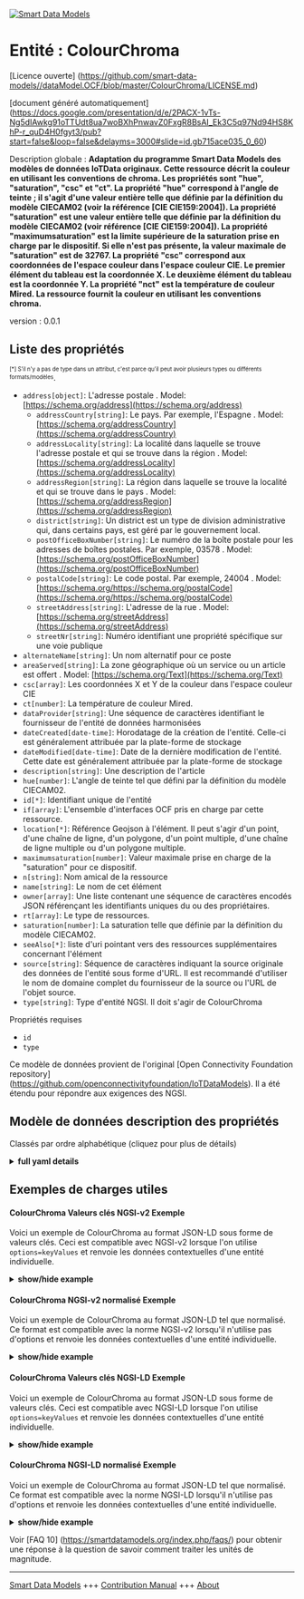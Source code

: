 <!-- 10-Header -->  
[![Smart Data Models](https://smartdatamodels.org/wp-content/uploads/2022/01/SmartDataModels_logo.png "Logo")](https://smartdatamodels.org)  
Entité : ColourChroma  
=====================<!-- /10-Header -->  
<!-- 15-License -->  
[Licence ouverte] (https://github.com/smart-data-models//dataModel.OCF/blob/master/ColourChroma/LICENSE.md)  
[document généré automatiquement] (https://docs.google.com/presentation/d/e/2PACX-1vTs-Ng5dIAwkg91oTTUdt8ua7woBXhPnwavZ0FxgR8BsAI_Ek3C5q97Nd94HS8KhP-r_quD4H0fgyt3/pub?start=false&loop=false&delayms=3000#slide=id.gb715ace035_0_60)  
<!-- /15-License -->  
<!-- 20-Description -->  
Description globale : **Adaptation du programme Smart Data Models des modèles de données IoTData originaux. Cette ressource décrit la couleur en utilisant les conventions de chroma. Les propriétés sont "hue", "saturation", "csc" et "ct". La propriété "hue" correspond à l'angle de teinte ; il s'agit d'une valeur entière telle que définie par la définition du modèle CIECAM02 (voir la référence [CIE CIE159:2004]). La propriété "saturation" est une valeur entière telle que définie par la définition du modèle CIECAM02 (voir référence [CIE CIE159:2004]). La propriété "maximumsaturation" est la limite supérieure de la saturation prise en charge par le dispositif. Si elle n'est pas présente, la valeur maximale de "saturation" est de 32767. La propriété "csc" correspond aux coordonnées de l'espace couleur dans l'espace couleur CIE.   Le premier élément du tableau est la coordonnée X.   Le deuxième élément du tableau est la coordonnée Y. La propriété "nct" est la température de couleur Mired. La ressource fournit la couleur en utilisant les conventions chroma.**  
version : 0.0.1  
<!-- /20-Description -->  
<!-- 30-PropertiesList -->  

## Liste des propriétés  

<sup><sub>[*] S'il n'y a pas de type dans un attribut, c'est parce qu'il peut avoir plusieurs types ou différents formats/modèles</sub></sup>.  
- `address[object]`: L'adresse postale  . Model: [https://schema.org/address](https://schema.org/address)	- `addressCountry[string]`: Le pays. Par exemple, l'Espagne  . Model: [https://schema.org/addressCountry](https://schema.org/addressCountry)  
	- `addressLocality[string]`: La localité dans laquelle se trouve l'adresse postale et qui se trouve dans la région  . Model: [https://schema.org/addressLocality](https://schema.org/addressLocality)  
	- `addressRegion[string]`: La région dans laquelle se trouve la localité et qui se trouve dans le pays  . Model: [https://schema.org/addressRegion](https://schema.org/addressRegion)  
	- `district[string]`: Un district est un type de division administrative qui, dans certains pays, est géré par le gouvernement local.    
	- `postOfficeBoxNumber[string]`: Le numéro de la boîte postale pour les adresses de boîtes postales. Par exemple, 03578  . Model: [https://schema.org/postOfficeBoxNumber](https://schema.org/postOfficeBoxNumber)  
	- `postalCode[string]`: Le code postal. Par exemple, 24004  . Model: [https://schema.org/https://schema.org/postalCode](https://schema.org/https://schema.org/postalCode)  
	- `streetAddress[string]`: L'adresse de la rue  . Model: [https://schema.org/streetAddress](https://schema.org/streetAddress)  
	- `streetNr[string]`: Numéro identifiant une propriété spécifique sur une voie publique    
- `alternateName[string]`: Un nom alternatif pour ce poste  - `areaServed[string]`: La zone géographique où un service ou un article est offert  . Model: [https://schema.org/Text](https://schema.org/Text)- `csc[array]`: Les coordonnées X et Y de la couleur dans l'espace couleur CIE  - `ct[number]`: La température de couleur Mired.  - `dataProvider[string]`: Une séquence de caractères identifiant le fournisseur de l'entité de données harmonisées  - `dateCreated[date-time]`: Horodatage de la création de l'entité. Celle-ci est généralement attribuée par la plate-forme de stockage  - `dateModified[date-time]`: Date de la dernière modification de l'entité. Cette date est généralement attribuée par la plate-forme de stockage  - `description[string]`: Une description de l'article  - `hue[number]`: L'angle de teinte tel que défini par la définition du modèle CIECAM02.  - `id[*]`: Identifiant unique de l'entité  - `if[array]`: L'ensemble d'interfaces OCF pris en charge par cette ressource.  - `location[*]`: Référence Geojson à l'élément. Il peut s'agir d'un point, d'une chaîne de ligne, d'un polygone, d'un point multiple, d'une chaîne de ligne multiple ou d'un polygone multiple.  - `maximumsaturation[number]`: Valeur maximale prise en charge de la "saturation" pour ce dispositif.  - `n[string]`: Nom amical de la ressource  - `name[string]`: Le nom de cet élément  - `owner[array]`: Une liste contenant une séquence de caractères encodés JSON référençant les identifiants uniques du ou des propriétaires.  - `rt[array]`: Le type de ressources.  - `saturation[number]`: La saturation telle que définie par la définition du modèle CIECAM02.  - `seeAlso[*]`: liste d'uri pointant vers des ressources supplémentaires concernant l'élément  - `source[string]`: Séquence de caractères indiquant la source originale des données de l'entité sous forme d'URL. Il est recommandé d'utiliser le nom de domaine complet du fournisseur de la source ou l'URL de l'objet source.  - `type[string]`: Type d'entité NGSI. Il doit s'agir de ColourChroma  <!-- /30-PropertiesList -->  
<!-- 35-RequiredProperties -->  
Propriétés requises  
- `id`  - `type`  <!-- /35-RequiredProperties -->  
<!-- 40-RequiredProperties -->  
Ce modèle de données provient de l'original [Open Connectivity Foundation repository] (https://github.com/openconnectivityfoundation/IoTDataModels). Il a été étendu pour répondre aux exigences des NGSI.  
<!-- /40-RequiredProperties -->  
<!-- 50-DataModelHeader -->  
## Modèle de données description des propriétés  
Classés par ordre alphabétique (cliquez pour plus de détails)  
<!-- /50-DataModelHeader -->  
<!-- 60-ModelYaml -->  
<details><summary><strong>full yaml details</strong></summary>    
```yaml  
ColourChroma:    
  description: 'Smart Data Models Program adaptation of the original IoTData data Models. This Resource describes the colour using chroma conventions. Properties are ''hue'', ''saturation'', ''csc'', and ''ct''. The Property ''hue'' is the hue angle, it is an integer value as defined by the CIECAM02 model definition (see reference [CIE CIE159:2004]). The Property ''saturation'' is an integer value as defined by the CIECAM02 model definition (see reference [CIE CIE159:2004]). The Property ''maximumsaturation'' is the upper bound on the saturation supported by the Device. If not present the maximum value for ''saturation'' is 32767. The Property ''csc'' is the colour space coordinates in CIE colour space.   The first item in the array is the X coordinate.   The second item in the array is the Y coordinate. The Property ''nct'' is the Mired colour temperature. The Resource provides the colour using chroma conventions.'    
  properties:    
    address:    
      description: The mailing address    
      properties:    
        addressCountry:    
          description: 'The country. For example, Spain'    
          type: string    
          x-ngsi:    
            model: https://schema.org/addressCountry    
            type: Property    
        addressLocality:    
          description: 'The locality in which the street address is, and which is in the region'    
          type: string    
          x-ngsi:    
            model: https://schema.org/addressLocality    
            type: Property    
        addressRegion:    
          description: 'The region in which the locality is, and which is in the country'    
          type: string    
          x-ngsi:    
            model: https://schema.org/addressRegion    
            type: Property    
        district:    
          description: 'A district is a type of administrative division that, in some countries, is managed by the local government'    
          type: string    
          x-ngsi:    
            type: Property    
        postOfficeBoxNumber:    
          description: 'The post office box number for PO box addresses. For example, 03578'    
          type: string    
          x-ngsi:    
            model: https://schema.org/postOfficeBoxNumber    
            type: Property    
        postalCode:    
          description: 'The postal code. For example, 24004'    
          type: string    
          x-ngsi:    
            model: https://schema.org/https://schema.org/postalCode    
            type: Property    
        streetAddress:    
          description: The street address    
          type: string    
          x-ngsi:    
            model: https://schema.org/streetAddress    
            type: Property    
        streetNr:    
          description: Number identifying a specific property on a public street    
          type: string    
          x-ngsi:    
            type: Property    
      type: object    
      x-ngsi:    
        model: https://schema.org/address    
        type: Property    
    alternateName:    
      description: An alternative name for this item    
      type: string    
      x-ngsi:    
        type: Property    
    areaServed:    
      description: The geographic area where a service or offered item is provided    
      type: string    
      x-ngsi:    
        model: https://schema.org/Text    
        type: Property    
    csc:    
      description: The X and Y coordinates of the colour in CIE colour space    
      items:    
        maximum: 1    
        minimum: 0    
        type: number    
      maxItems: 2    
      minItems: 2    
      type: array    
      x-ngsi:    
        type: Property    
    ct:    
      description: The Mired colour temperature.    
      minimum: 0    
      type: number    
      x-ngsi:    
        type: Property    
    dataProvider:    
      description: A sequence of characters identifying the provider of the harmonised data entity    
      type: string    
      x-ngsi:    
        type: Property    
    dateCreated:    
      description: Entity creation timestamp. This will usually be allocated by the storage platform    
      format: date-time    
      type: string    
      x-ngsi:    
        type: Property    
    dateModified:    
      description: Timestamp of the last modification of the entity. This will usually be allocated by the storage platform    
      format: date-time    
      type: string    
      x-ngsi:    
        type: Property    
    description:    
      description: A description of this item    
      type: string    
      x-ngsi:    
        type: Property    
    hue:    
      description: The hue angle as defined by the CIECAM02 model definition.    
      maximum: 360.0    
      minimum: 0.0    
      type: number    
      x-ngsi:    
        type: Property    
    id:    
      anyOf:    
        - description: Identifier format of any NGSI entity    
          maxLength: 256    
          minLength: 1    
          pattern: ^[\w\-\.\{\}\$\+\*\[\]`|~^@!,:\\]+$    
          type: string    
          x-ngsi:    
            type: Property    
        - description: Identifier format of any NGSI entity    
          format: uri    
          type: string    
          x-ngsi:    
            type: Property    
      description: Unique identifier of the entity    
      x-ngsi:    
        type: Property    
    if:    
      description: The OCF Interface set supported by this Resource.    
      items:    
        enum:    
          - oic.if.a    
          - oic.if.baseline    
        maxLength: 64    
        type: string    
      minItems: 2    
      readOnly: true    
      type: array    
      uniqueItems: true    
      x-ngsi:    
        type: Property    
    location:    
      description: 'Geojson reference to the item. It can be Point, LineString, Polygon, MultiPoint, MultiLineString or MultiPolygon'    
      oneOf:    
        - description: Geojson reference to the item. Point    
          properties:    
            bbox:    
              items:    
                type: number    
              minItems: 4    
              type: array    
            coordinates:    
              items:    
                type: number    
              minItems: 2    
              type: array    
            type:    
              enum:    
                - Point    
              type: string    
          required:    
            - type    
            - coordinates    
          title: GeoJSON Point    
          type: object    
          x-ngsi:    
            type: GeoProperty    
        - description: Geojson reference to the item. LineString    
          properties:    
            bbox:    
              items:    
                type: number    
              minItems: 4    
              type: array    
            coordinates:    
              items:    
                items:    
                  type: number    
                minItems: 2    
                type: array    
              minItems: 2    
              type: array    
            type:    
              enum:    
                - LineString    
              type: string    
          required:    
            - type    
            - coordinates    
          title: GeoJSON LineString    
          type: object    
          x-ngsi:    
            type: GeoProperty    
        - description: Geojson reference to the item. Polygon    
          properties:    
            bbox:    
              items:    
                type: number    
              minItems: 4    
              type: array    
            coordinates:    
              items:    
                items:    
                  items:    
                    type: number    
                  minItems: 2    
                  type: array    
                minItems: 4    
                type: array    
              type: array    
            type:    
              enum:    
                - Polygon    
              type: string    
          required:    
            - type    
            - coordinates    
          title: GeoJSON Polygon    
          type: object    
          x-ngsi:    
            type: GeoProperty    
        - description: Geojson reference to the item. MultiPoint    
          properties:    
            bbox:    
              items:    
                type: number    
              minItems: 4    
              type: array    
            coordinates:    
              items:    
                items:    
                  type: number    
                minItems: 2    
                type: array    
              type: array    
            type:    
              enum:    
                - MultiPoint    
              type: string    
          required:    
            - type    
            - coordinates    
          title: GeoJSON MultiPoint    
          type: object    
          x-ngsi:    
            type: GeoProperty    
        - description: Geojson reference to the item. MultiLineString    
          properties:    
            bbox:    
              items:    
                type: number    
              minItems: 4    
              type: array    
            coordinates:    
              items:    
                items:    
                  items:    
                    type: number    
                  minItems: 2    
                  type: array    
                minItems: 2    
                type: array    
              type: array    
            type:    
              enum:    
                - MultiLineString    
              type: string    
          required:    
            - type    
            - coordinates    
          title: GeoJSON MultiLineString    
          type: object    
          x-ngsi:    
            type: GeoProperty    
        - description: Geojson reference to the item. MultiLineString    
          properties:    
            bbox:    
              items:    
                type: number    
              minItems: 4    
              type: array    
            coordinates:    
              items:    
                items:    
                  items:    
                    items:    
                      type: number    
                    minItems: 2    
                    type: array    
                  minItems: 4    
                  type: array    
                type: array    
              type: array    
            type:    
              enum:    
                - MultiPolygon    
              type: string    
          required:    
            - type    
            - coordinates    
          title: GeoJSON MultiPolygon    
          type: object    
          x-ngsi:    
            type: GeoProperty    
      x-ngsi:    
        type: GeoProperty    
    maximumsaturation:    
      description: The maximum supported value of 'saturation' for this Device.    
      maximum: 32767    
      minimum: 0    
      readOnly: true    
      type: number    
      x-ngsi:    
        type: Property    
    n:    
      description: Friendly name of the Resource    
      maxLength: 64    
      readOnly: true    
      type: string    
      x-ngsi:    
        type: Property    
    name:    
      description: The name of this item    
      type: string    
      x-ngsi:    
        type: Property    
    owner:    
      description: A List containing a JSON encoded sequence of characters referencing the unique Ids of the owner(s)    
      items:    
        anyOf:    
          - description: Identifier format of any NGSI entity    
            maxLength: 256    
            minLength: 1    
            pattern: ^[\w\-\.\{\}\$\+\*\[\]`|~^@!,:\\]+$    
            type: string    
            x-ngsi:    
              type: Property    
          - description: Identifier format of any NGSI entity    
            format: uri    
            type: string    
            x-ngsi:    
              type: Property    
        description: Unique identifier of the entity    
        x-ngsi:    
          type: Property    
      type: array    
      x-ngsi:    
        type: Property    
    rt:    
      description: The Resource Type.    
      items:    
        enum:    
          - oic.r.colour.chroma    
        maxLength: 64    
        type: string    
      minItems: 1    
      readOnly: true    
      type: array    
      uniqueItems: true    
      x-ngsi:    
        type: Property    
    saturation:    
      description: The saturation as defined by the CIECAM02 model definition.    
      maximum: 32767    
      minimum: 0    
      type: number    
      x-ngsi:    
        type: Property    
    seeAlso:    
      description: list of uri pointing to additional resources about the item    
      oneOf:    
        - items:    
            format: uri    
            type: string    
          minItems: 1    
          type: array    
        - format: uri    
          type: string    
      x-ngsi:    
        type: Property    
    source:    
      description: 'A sequence of characters giving the original source of the entity data as a URL. Recommended to be the fully qualified domain name of the source provider, or the URL to the source object'    
      type: string    
      x-ngsi:    
        type: Property    
    type:    
      description: NGSI entity type. It has to be ColourChroma    
      enum:    
        - ColourChroma    
      type: string    
      x-ngsi:    
        type: Property    
  required:    
    - id    
    - type    
  type: object    
  x-derived-from: https://github.com/OpenInterConnect/IoTDataModels/blob/master/ColourChromaResURI.swagger.json    
  x-disclaimer: 'Redistribution and use in source and binary forms, with or without modification, are permitted  provided that the license conditions are met. Copyleft (c) 2022 Contributors to Smart Data Models Program'    
  x-license-url: https://github.com/smart-data-models/dataModel.OCF/blob/master/ColourChroma/LICENSE.md    
  x-model-schema: https://smart-data-models.github.io/dataModel.IoTDataModels/ColourChroma/schema.json    
  x-model-tags: OCF    
  x-version: 0.0.1    
```  
</details>    
<!-- /60-ModelYaml -->  
<!-- 70-MiddleNotes -->  
<!-- /70-MiddleNotes -->  
<!-- 80-Examples -->  
## Exemples de charges utiles  
#### ColourChroma Valeurs clés NGSI-v2 Exemple  
Voici un exemple de ColourChroma au format JSON-LD sous forme de valeurs clés. Ceci est compatible avec NGSI-v2 lorsque l'on utilise `options=keyValues` et renvoie les données contextuelles d'une entité individuelle.  
<details><summary><strong>show/hide example</strong></summary>    
```json  
{  
    "id": "urn:ngsi-ld:ColourChroma:id:VBKK:04819905",  
    "dateCreated": "1993-07-29T18:02:30Z",  
    "dateModified": "1997-02-20T15:50:29Z",  
    "source": "Similar let phone prevent live local. Lay thus teacher send ea",  
    "name": "As investment offer fact become senior. Avoid want information them west present.",  
    "alternateName": "Great pay beat. D",  
    "description": "Read pass respond hour which hea",  
    "dataProvider": "Suffer prove push ",  
    "owner": [  
        "urn:ngsi-ld:ColourChroma:items:PUPR:35081327",  
        "urn:ngsi-ld:ColourChroma:items:DDOU:92095052"  
    ],  
    "seeAlso": [  
        "urn:ngsi-ld:ColourChroma:items:ZIZO:86166167"  
    ],  
    "location": {  
        "type": "Point",  
        "coordinates": [  
            -9.2514065,  
            77.705794  
        ]  
    },  
    "address": {  
        "streetAddress": "Contain color start respond pressure seven entire. Theory step difficult.",  
        "addressLocality": "Receive skin join opportunity government activity relate. Job region shake executive. Any father help decide bad go.",  
        "addressRegion": "Pressure board collection",  
        "addressCountry": "Say floor radio similar former high. Director ch",  
        "postalCode": "Send pressure yet executive computer.",  
        "postOfficeBoxNumber": "Better little why. Discover report local chair a. Letter American later minute scientist. Great change every artist return.",  
        "streetNr": "Citizen ",  
        "district": "Follow price at matter contain fine. North environmental citizen hundred start. Many live upon name Mrs."  
    },  
    "areaServed": "Recognize never",  
    "rt": [  
        "oic.r.colour.chroma"  
    ],  
    "ct": 864,  
    "hue": 80.9,  
    "saturation": 25247,  
    "maximumsaturation": 25247,  
    "csc": [  
        0.4,  
        0.6  
    ],  
    "n": "Sure although middle eye official.",  
    "if": [  
        "oic.if.a",  
        "oic.if.baseline"  
    ],  
    "type": "ColourChroma"  
}  
```  
</details>  
#### ColourChroma NGSI-v2 normalisé Exemple  
Voici un exemple de ColourChroma au format JSON-LD tel que normalisé. Ce format est compatible avec la norme NGSI-v2 lorsqu'il n'utilise pas d'options et renvoie les données contextuelles d'une entité individuelle.  
<details><summary><strong>show/hide example</strong></summary>    
```json  
{  
    "id": "urn:ngsi-ld:ColourChroma:id:VBKK:04819905",  
    "dateCreated": {  
        "type": "DateTime",  
        "value": "1993-07-29T18:02:30Z"  
    },  
    "dateModified": {  
        "type": "DateTime",  
        "value": "1997-02-20T15:50:29Z"  
    },  
    "source": {  
        "type": "Text",  
        "value": "Similar let phone prevent live local. Lay thus teacher send ea"  
    },  
    "name": {  
        "type": "Text",  
        "value": "As investment offer fact become senior. Avoid want information them west present."  
    },  
    "alternateName": {  
        "type": "Text",  
        "value": "Great pay beat. D"  
    },  
    "description": {  
        "type": "Text",  
        "value": "Read pass respond hour which hea"  
    },  
    "dataProvider": {  
        "type": "Text",  
        "value": "Suffer prove push "  
    },  
    "owner": {  
        "type": "StructuredValue",  
        "value": [  
            "urn:ngsi-ld:ColourChroma:items:PUPR:35081327",  
            "urn:ngsi-ld:ColourChroma:items:DDOU:92095052"  
        ]  
    },  
    "seeAlso": {  
        "type": "StructuredValue",  
        "value": [  
            "urn:ngsi-ld:ColourChroma:items:ZIZO:86166167"  
        ]  
    },  
    "location": {  
        "type": "geo:json",  
        "value": {  
            "type": "Point",  
            "coordinates": [  
                -9.2514065,  
                77.705794  
            ]  
        }  
    },  
    "address": {  
        "type": "StructuredValue",  
        "value": {  
            "streetAddress": "Contain color start respond pressure seven entire. Theory step difficult.",  
            "addressLocality": "Receive skin join opportunity government activity relate. Job region shake executive. Any father help decide bad go.",  
            "addressRegion": "Pressure board collection",  
            "addressCountry": "Say floor radio similar former high. Director ch",  
            "postalCode": "Send pressure yet executive computer.",  
            "postOfficeBoxNumber": "Better little why. Discover report local chair a. Letter American later minute scientist. Great change every artist return.",  
            "streetNr": "Citizen ",  
            "district": "Follow price at matter contain fine. North environmental citizen hundred start. Many live upon name Mrs."  
        }  
    },  
    "areaServed": {  
        "type": "Text",  
        "value": "Recognize never"  
    },  
    "rt": {  
        "type": "StructuredValue",  
        "value": [  
            "oic.r.colour.chroma"  
        ]  
    },  
    "ct": {  
        "type": "Number",  
        "value": 864  
    },  
    "hue": {  
        "type": "Number",  
        "value": 80.9  
    },  
    "saturation": {  
        "type": "Number",  
        "value": 25247  
    },  
    "maximumsaturation": {  
        "type": "Number",  
        "value": 25247  
    },  
    "csc": {  
        "type": "StructuredValue",  
        "value": [  
            0.4,  
            0.6  
        ]  
    },  
    "n": {  
        "type": "Text",  
        "value": "Sure although middle eye official."  
    },  
    "if": {  
        "type": "StructuredValue",  
        "value": [  
            "oic.if.a",  
            "oic.if.baseline"  
        ]  
    },  
    "type": "ColourChroma"  
}  
```  
</details>  
#### ColourChroma Valeurs clés NGSI-LD Exemple  
Voici un exemple de ColourChroma au format JSON-LD sous forme de valeurs clés. Ceci est compatible avec NGSI-LD lorsque l'on utilise `options=keyValues` et renvoie les données contextuelles d'une entité individuelle.  
<details><summary><strong>show/hide example</strong></summary>    
```json  
{  
    "id": "urn:ngsi-ld:ColourChroma:id:VBKK:04819905",  
    "dateCreated": "1993-07-29T18:02:30Z",  
    "dateModified": "1997-02-20T15:50:29Z",  
    "source": "Similar let phone prevent live local. Lay thus teacher send ea",  
    "name": "As investment offer fact become senior. Avoid want information them west present.",  
    "alternateName": "Great pay beat. D",  
    "description": "Read pass respond hour which hea",  
    "dataProvider": "Suffer prove push ",  
    "owner": [  
        "urn:ngsi-ld:ColourChroma:items:PUPR:35081327",  
        "urn:ngsi-ld:ColourChroma:items:DDOU:92095052"  
    ],  
    "seeAlso": [  
        "urn:ngsi-ld:ColourChroma:items:ZIZO:86166167"  
    ],  
    "location": {  
        "type": "Point",  
        "coordinates": [  
            -9.2514065,  
            77.705794  
        ]  
    },  
    "address": {  
        "streetAddress": "Contain color start respond pressure seven entire. Theory step difficult.",  
        "addressLocality": "Receive skin join opportunity government activity relate. Job region shake executive. Any father help decide bad go.",  
        "addressRegion": "Pressure board collection",  
        "addressCountry": "Say floor radio similar former high. Director ch",  
        "postalCode": "Send pressure yet executive computer.",  
        "postOfficeBoxNumber": "Better little why. Discover report local chair a. Letter American later minute scientist. Great change every artist return.",  
        "streetNr": "Citizen ",  
        "district": "Follow price at matter contain fine. North environmental citizen hundred start. Many live upon name Mrs."  
    },  
    "areaServed": "Recognize never",  
    "rt": [  
        "oic.r.colour.chroma"  
    ],  
    "ct": 864,  
    "hue": 80.9,  
    "saturation": 25247,  
    "maximumsaturation": 25247,  
    "csc": [  
        0.4,  
        0.6  
    ],  
    "n": "Sure although middle eye official.",  
    "if": [  
        "oic.if.a",  
        "oic.if.baseline"  
    ],  
    "type": "ColourChroma",  
    "@context": [  
        "https://smartdatamodels.org/context.jsonld"  
    ]  
}  
```  
</details>  
#### ColourChroma NGSI-LD normalisé Exemple  
Voici un exemple de ColourChroma au format JSON-LD tel que normalisé. Ce format est compatible avec la norme NGSI-LD lorsqu'il n'utilise pas d'options et renvoie les données contextuelles d'une entité individuelle.  
<details><summary><strong>show/hide example</strong></summary>    
```json  
{  
    "id": "urn:ngsi-ld:ColourChroma:id:VBKK:04819905",  
    "dateCreated": {  
        "type": "Property",  
        "value": {  
            "@type": "DateTime",  
            "@value": "1993-07-29T18:02:30Z"  
        }  
    },  
    "dateModified": {  
        "type": "Property",  
        "value": {  
            "@type": "DateTime",  
            "@value": "1997-02-20T15:50:29Z"  
        }  
    },  
    "source": {  
        "type": "Property",  
        "value": "Similar let phone prevent live local. Lay thus teacher send ea"  
    },  
    "name": {  
        "type": "Property",  
        "value": "As investment offer fact become senior. Avoid want information them west present."  
    },  
    "alternateName": {  
        "type": "Property",  
        "value": "Great pay beat. D"  
    },  
    "description": {  
        "type": "Property",  
        "value": "Read pass respond hour which hea"  
    },  
    "dataProvider": {  
        "type": "Property",  
        "value": "Suffer prove push "  
    },  
    "owner": {  
        "type": "Property",  
        "value": [  
            "urn:ngsi-ld:ColourChroma:items:PUPR:35081327",  
            "urn:ngsi-ld:ColourChroma:items:DDOU:92095052"  
        ]  
    },  
    "seeAlso": {  
        "type": "Property",  
        "value": [  
            "urn:ngsi-ld:ColourChroma:items:ZIZO:86166167"  
        ]  
    },  
    "location": {  
        "type": "GeoProperty",  
        "value": {  
            "type": "Point",  
            "coordinates": [  
                -9.2514065,  
                77.705794  
            ]  
        }  
    },  
    "address": {  
        "type": "Property",  
        "value": {  
            "streetAddress": "Contain color start respond pressure seven entire. Theory step difficult.",  
            "addressLocality": "Receive skin join opportunity government activity relate. Job region shake executive. Any father help decide bad go.",  
            "addressRegion": "Pressure board collection",  
            "addressCountry": "Say floor radio similar former high. Director ch",  
            "postalCode": "Send pressure yet executive computer.",  
            "postOfficeBoxNumber": "Better little why. Discover report local chair a. Letter American later minute scientist. Great change every artist return.",  
            "streetNr": "Citizen ",  
            "district": "Follow price at matter contain fine. North environmental citizen hundred start. Many live upon name Mrs."  
        }  
    },  
    "areaServed": {  
        "type": "Property",  
        "value": "Recognize never"  
    },  
    "rt": {  
        "type": "Property",  
        "value": [  
            "oic.r.colour.chroma"  
        ]  
    },  
    "ct": {  
        "type": "Property",  
        "value": 864  
    },  
    "hue": {  
        "type": "Property",  
        "value": 80.9  
    },  
    "saturation": {  
        "type": "Property",  
        "value": 25247  
    },  
    "maximumsaturation": {  
        "type": "Property",  
        "value": 25247  
    },  
    "csc": {  
        "type": "Property",  
        "value": [  
            0.4,  
            0.6  
        ]  
    },  
    "n": {  
        "type": "Property",  
        "value": "Sure although middle eye official."  
    },  
    "if": {  
        "type": "Property",  
        "value": [  
            "oic.if.a",  
            "oic.if.baseline"  
        ]  
    },  
    "type": "ColourChroma",  
    "@context": [  
        "https://smartdatamodels.org/context.jsonld"  
    ]  
}  
```  
</details><!-- /80-Examples -->  
<!-- 90-FooterNotes -->  
<!-- /90-FooterNotes -->  
<!-- 95-Units -->  
Voir [FAQ 10] (https://smartdatamodels.org/index.php/faqs/) pour obtenir une réponse à la question de savoir comment traiter les unités de magnitude.  
<!-- /95-Units -->  
<!-- 97-LastFooter -->  
---  
[Smart Data Models](https://smartdatamodels.org) +++ [Contribution Manual](https://bit.ly/contribution_manual) +++ [About](https://bit.ly/Introduction_SDM)<!-- /97-LastFooter -->  
